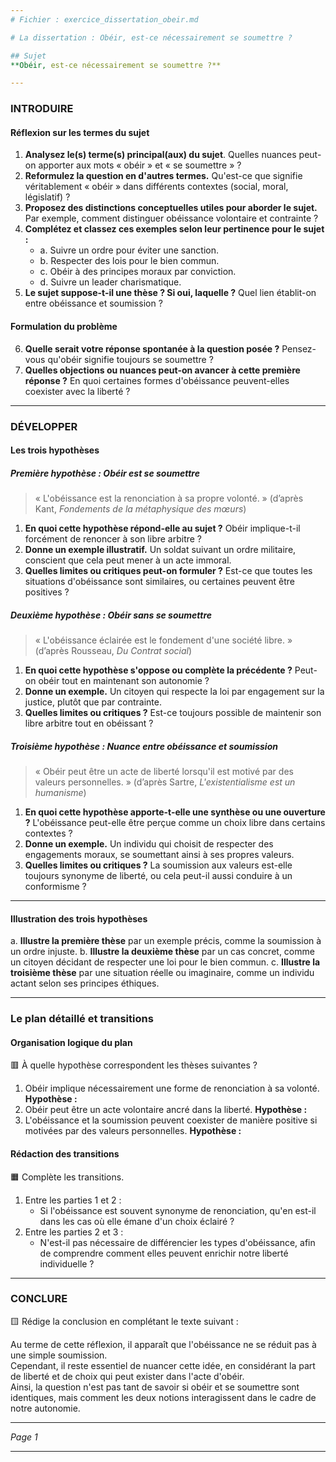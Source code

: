 ```yaml
---
# Fichier : exercice_dissertation_obeir.md

# La dissertation : Obéir, est-ce nécessairement se soumettre ?

## Sujet
**Obéir, est-ce nécessairement se soumettre ?**

---
```


### INTRODUIRE

#### Réflexion sur les termes du sujet

1. **Analysez le(s) terme(s) principal(aux) du sujet**. Quelles nuances peut-on apporter aux mots « obéir » et « se soumettre » ? 
2. **Reformulez la question en d'autres termes.** Qu'est-ce que signifie véritablement « obéir » dans différents contextes (social, moral, législatif) ?
3. **Proposez des distinctions conceptuelles utiles pour aborder le sujet.** Par exemple, comment distinguer obéissance volontaire et contrainte ?
4. **Complétez et classez ces exemples selon leur pertinence pour le sujet :**
   - a. Suivre un ordre pour éviter une sanction.  
   - b. Respecter des lois pour le bien commun.  
   - c. Obéir à des principes moraux par conviction.  
   - d. Suivre un leader charismatique.
5. **Le sujet suppose-t-il une thèse ? Si oui, laquelle ?** Quel lien établit-on entre obéissance et soumission ?

#### Formulation du problème

6. **Quelle serait votre réponse spontanée à la question posée ?** Pensez-vous qu'obéir signifie toujours se soumettre ?
7. **Quelles objections ou nuances peut-on avancer à cette première réponse ?** En quoi certaines formes d'obéissance peuvent-elles coexister avec la liberté ?

---

### DÉVELOPPER

#### Les trois hypothèses

##### Première hypothèse : Obéir est se soumettre

> « L'obéissance est la renonciation à sa propre volonté. » 
> (d’après Kant, *Fondements de la métaphysique des mœurs*)

1. **En quoi cette hypothèse répond-elle au sujet ?** Obéir implique-t-il forcément de renoncer à son libre arbitre ?
2. **Donne un exemple illustratif.** Un soldat suivant un ordre militaire, conscient que cela peut mener à un acte immoral.
3. **Quelles limites ou critiques peut-on formuler ?** Est-ce que toutes les situations d'obéissance sont similaires, ou certaines peuvent être positives ?

##### Deuxième hypothèse : Obéir sans se soumettre

> « L'obéissance éclairée est le fondement d'une société libre. » 
> (d’après Rousseau, *Du Contrat social*)

1. **En quoi cette hypothèse s'oppose ou complète la précédente ?** Peut-on obéir tout en maintenant son autonomie ?
2. **Donne un exemple.** Un citoyen qui respecte la loi par engagement sur la justice, plutôt que par contrainte.
3. **Quelles limites ou critiques ?** Est-ce toujours possible de maintenir son libre arbitre tout en obéissant ?

##### Troisième hypothèse : Nuance entre obéissance et soumission

> « Obéir peut être un acte de liberté lorsqu'il est motivé par des valeurs personnelles. » 
> (d’après Sartre, *L'existentialisme est un humanisme*)

1. **En quoi cette hypothèse apporte-t-elle une synthèse ou une ouverture ?** L'obéissance peut-elle être perçue comme un choix libre dans certains contextes ?
2. **Donne un exemple.** Un individu qui choisit de respecter des engagements moraux, se soumettant ainsi à ses propres valeurs.
3. **Quelles limites ou critiques ?** La soumission aux valeurs est-elle toujours synonyme de liberté, ou cela peut-il aussi conduire à un conformisme ?

---

#### Illustration des trois hypothèses

a. **Illustre la première thèse** par un exemple précis, comme la soumission à un ordre injuste.
b. **Illustre la deuxième thèse** par un cas concret, comme un citoyen décidant de respecter une loi pour le bien commun.
c. **Illustre la troisième thèse** par une situation réelle ou imaginaire, comme un individu actant selon ses principes éthiques.

---

### Le plan détaillé et transitions

#### Organisation logique du plan

🟥 À quelle hypothèse correspondent les thèses suivantes ?

1. Obéir implique nécessairement une forme de renonciation à sa volonté.  **Hypothèse :**
2. Obéir peut être un acte volontaire ancré dans la liberté.  **Hypothèse :**
3. L'obéissance et la soumission peuvent coexister de manière positive si motivées par des valeurs personnelles.  **Hypothèse :**

#### Rédaction des transitions

🟧 Complète les transitions.

1. Entre les parties 1 et 2 :  
   - Si l'obéissance est souvent synonyme de renonciation, qu'en est-il dans les cas où elle émane d'un choix éclairé ? 
2. Entre les parties 2 et 3 :  
   - N'est-il pas nécessaire de différencier les types d'obéissance, afin de comprendre comment elles peuvent enrichir notre liberté individuelle ?

---

### CONCLURE

🟨 Rédige la conclusion en complétant le texte suivant :

Au terme de cette réflexion, il apparaît que l'obéissance ne se réduit pas à une simple soumission.  
Cependant, il reste essentiel de nuancer cette idée, en considérant la part de liberté et de choix qui peut exister dans l'acte d'obéir.  
Ainsi, la question n'est pas tant de savoir si obéir et se soumettre sont identiques, mais comment les deux notions interagissent dans le cadre de notre autonomie.

--- 

*Page 1*

---